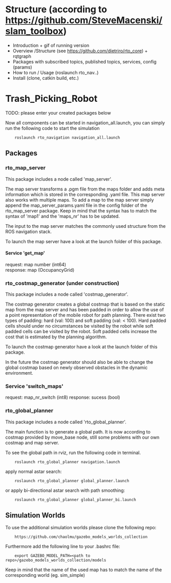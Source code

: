 # Structure (according to https://github.com/SteveMacenski/slam_toolbox)

- Introduction + gif of running version
- Overview /Structure (see https://github.com/dietriro/rto_core) + rqtgraph
- Packages with subscribed topics, published topics, services, config (params)
- How to run / Usage (roslaunch rto_nav..)
- Install (clone, catkin build, etc.)


# Trash_Picking_Robot

TODO: please enter your created packages below

Now all components can be started in navigation_all.launch, you can simply run the following code to start the simulation

        roslaunch rto_navigation navigation_all.launch

## Packages

### rto_map_server
This package includes a node called 'map_server'.

The map server transforms a .pgm file from the maps folder and adds meta information which is stored in the corresponding .yaml file. 
This map server also works with multiple maps.
To add a map to the map server simply append the map_server_params.yaml file in the config folder of the rto_map_server package.
Keep in mind that the syntax has to match the syntax of 'map1' and the 'maps_nr' has to be updated.

The input to the map server matches the commonly used structure from the ROS navigation stack.

To launch the map server have a look at the launch folder of this package.

#### Service 'get_map'
request: map number (int64)  
response: map (OccupancyGrid)

### rto_costmap_generator (under construction)
This package includes a node called 'costmap_generator'.

The costmap generator creates a global costmap that is based on the static map from the map server and has been padded in order to allow the use of a point 
representation of the mobile robot for path planning. There exist two types of padding: hard (val: 100) and soft padding (val: < 100). Hard padded cells should under no circumstances be  visited by the robot while soft padded cells can be visited by the robot. Soft padded cells increase the cost that is estimated by the planning algorithm. 

To launch the costmap generator have a look at the launch folder of this package.

In the future the costmap generator should also be able to change the global costmap based on newly observed obstacles in the dynamic environment.

### Service 'switch_maps'
request: map_nr_switch (int8)
response: sucess (bool)

### rto_global_planner
This package includes a node called 'rto_global_planner'.

The main function is to generate a global path. It is now according to costmap provided by move_base node, still some problems with our own costmap and map server. 

To see the global path in rviz, run the following code in terminal.

        roslaunch rto_global_planner navigation.launch
        
apply normal astar search:
        
        roslaunch rto_global_planner global_planner.launch
        
or apply bi-directional astar search with path smoothing:

        roslaunch rto_global_planner global_planner_bi.launch


## Simulation Worlds

To use the additional simulation worlds please clone the following repo:

        https://github.com/chaolmu/gazebo_models_worlds_collection

Furthermore add the following line to your .bashrc file:

        export GAZEBO_MODEL_PATH=<path to repo>/gazebo_models_worlds_collection/models

Keep in mind that the name of the used map has to match the name of the corresponding world (eg. sim_simple)

